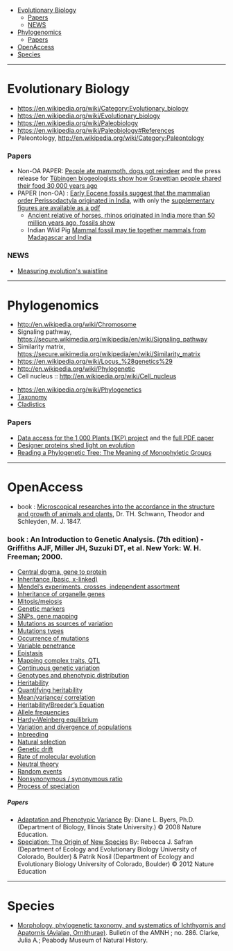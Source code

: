 * [Evolutionary Biology](#evolutionary-biology)
   - [Papers](#papers)
   - [NEWS](#news)
* [Phylogenomics](#phylogenomics)
   - [Papers](#papers)
* [OpenAccess](#openaccess)
* [Species](#species)
   
----

# Evolutionary Biology
* https://en.wikipedia.org/wiki/Category:Evolutionary_biology
* https://en.wikipedia.org/wiki/Evolutionary_biology
* https://en.wikipedia.org/wiki/Paleobiology
* https://en.wikipedia.org/wiki/Paleobiology#References
* Paleontology, http://en.wikipedia.org/wiki/Category:Paleontology

### Papers
* Non-OA PAPER: [People ate mammoth, dogs got reindeer](https://www.sciencedirect.com/science/article/pii/S104061821400696X?np=y) and the press release for [Tübingen biogeologists show how Gravettian people shared their food 30,000 years ago](http://www.uni-tuebingen.de/en/news/press-releases/newsfullview-pressemitteilungen/article/mammut-fuer-die-menschen-rentier-fuer-die-hunde-wie-die-nahrungsmittel-vor-30000-jahren-verteilt.html)
* PAPER (non-OA) : [Early Eocene fossils suggest that the mammalian order Perissodactyla originated in India](http://www.nature.com/ncomms/2014/141120/ncomms6570/full/ncomms6570.html), with only the [supplementary figures are available as a pdf](http://www.nature.com/ncomms/2014/141120/ncomms6570/extref/ncomms6570-s1.pdf)
   * [Ancient relative of horses, rhinos originated in India more than 50 million years ago, fossils show](http://hub.jhu.edu/2014/11/20/india-fossils-perissodactyla)
   * Indian Wild Pig [Mammal fossil may tie together mammals from Madagascar and India](http://www.washingtonpost.com/national/health-science/mammal-fossil-may-tie-together-mammals-from-madagascar-and-india/2014/11/24/9af9a7a0-718f-11e4-ad12-3734c461eab6_story.html)

### NEWS
* [Measuring evolution's waistline](http://phys.org/news/2011-06-evolutions-waistline.html)

----

# Phylogenomics
* http://en.wikipedia.org/wiki/Chromosome
* Signaling pathway, https://secure.wikimedia.org/wikipedia/en/wiki/Signaling_pathway
* Similarity matrix, https://secure.wikimedia.org/wikipedia/en/wiki/Similarity_matrix
* https://en.wikipedia.org/wiki/Locus_%28genetics%29
* http://en.wikipedia.org/wiki/Phylogenetic
* Cell nucleus :: http://en.wikipedia.org/wiki/Cell_nucleus
+ https://en.wikipedia.org/wiki/Phylogenetics
+ [Taxonomy](https://en.wikipedia.org/wiki/Taxonomy_%28biology%29)
+ [Cladistics](https://en.wikipedia.org/wiki/Cladistics)


### Papers
* [Data access for the 1,000 Plants (1KP) project](http://www.gigasciencejournal.com/content/3/1/17) and the [full PDF paper](http://www.gigasciencejournal.com/content/pdf/2047-217X-3-17.pdf)
* [Designer proteins shed light on evolution](http://www.riken.jp/en/pr/topics/2014/20141020_1/)
* [Reading a Phylogenetic Tree: The Meaning of Monophyletic Groups](http://www.nature.com/scitable/topicpage/reading-a-phylogenetic-tree-the-meaning-of-41956)

----

# OpenAccess
* book : [Microscopical researches into the accordance in the structure and growth of animals and plants](http://vlp.mpiwg-berlin.mpg.de/pdf/lit28715_Hi.pdf), Dr. TH. Schwann, Theodor and Schleyden, M. J. 1847.

### book : An Introduction to Genetic Analysis. (7th edition) - Griffiths AJF, Miller JH, Suzuki DT, et al. New York: W. H. Freeman; 2000.
- [Central dogma, gene to protein](http://www.ncbi.nlm.nih.gov/books/NBK21811/)
- [Inheritance (basic, x-linked)](http://www.ncbi.nlm.nih.gov/books/NBK21977/)
- [Mendel’s experiments, crosses, independent assortment](http://www.ncbi.nlm.nih.gov/books/NBK22098/)
- [Inheritance of organelle genes](http://www.ncbi.nlm.nih.gov/books/NBK22059/)
- [Mitosis/meiosis](http://www.ncbi.nlm.nih.gov/books/NBK21836/)
- [Genetic markers](http://www.ncbi.nlm.nih.gov/books/NBK21962/)
- [SNPs, gene mapping](http://www.ncbi.nlm.nih.gov/books/NBK21841/)
- [Mutations as sources of variation](http://www.ncbi.nlm.nih.gov/books/NBK22012/)
- [Mutations types](http://www.ncbi.nlm.nih.gov/books/NBK22011/)
- [Occurrence of mutations](http://www.ncbi.nlm.nih.gov/books/NBK21833/)
- [Variable penetrance](http://www.ncbi.nlm.nih.gov/books/NBK22090/)
- [Epistasis](http://www.ncbi.nlm.nih.gov/books/NBK21850/)
- [Mapping complex traits, QTL](http://www.ncbi.nlm.nih.gov/books/NBK22110/)
- [Continuous genetic variation](http://www.ncbi.nlm.nih.gov/books/NBK22007/) 
- [Genotypes and phenotypic distribution](http://www.ncbi.nlm.nih.gov/books/NBK21994/)
- [Heritability](http://www.ncbi.nlm.nih.gov/books/NBK22001/)
- [Quantifying heritability](http://www.ncbi.nlm.nih.gov/books/NBK21866/)
- [Mean/variance/ correlation](http://www.ncbi.nlm.nih.gov/books/NBK21772/)
- [Heritability/Breeder’s Equation](http://www.ncbi.nlm.nih.gov/books/NBK21832/)
- [Allele frequencies](http://www.ncbi.nlm.nih.gov/books/NBK22048/)
- [Hardy-Weinberg equilibrium](http://www.ncbi.nlm.nih.gov/books/NBK22048/box/A3848/)
- [Variation and divergence of populations](http://www.ncbi.nlm.nih.gov/books/NBK21757/)
- [Inbreeding](http://www.ncbi.nlm.nih.gov/books/NBK22049/)
- [Natural selection](http://www.ncbi.nlm.nih.gov/books/NBK22009/)
- [Genetic drift](http://www.ncbi.nlm.nih.gov/books/NBK21757/)
- [Rate of molecular evolution](http://www.ncbi.nlm.nih.gov/books/NBK21946/)
- [Neutral theory](http://www.ncbi.nlm.nih.gov/books/NBK22046/)
- [Random events](http://www.ncbi.nlm.nih.gov/books/NBK21995/)
- [Nonsynonymous / synonymous ratio](http://www.ncbi.nlm.nih.gov/books/NBK21946/)
- [Process of speciation](http://www.ncbi.nlm.nih.gov/books/NBK22000/)

##### Papers
- [Adaptation and Phenotypic Variance](http://www.nature.com/scitable/topicpage/adaptation-and-phenotypic-variance-1132) By: Diane L. Byers, Ph.D. (Department of Biology, Illinois State University.) © 2008 Nature Education.
- [Speciation: The Origin of New Species](http://www.nature.com/scitable/knowledge/library/speciation-the-origin-of-new-species-26230527) By: Rebecca J. Safran (Department of Ecology and Evolutionary Biology University of Colorado, Boulder) & Patrik Nosil (Department of Ecology and Evolutionary Biology University of Colorado, Boulder) © 2012 Nature Education 

----

# Species
- [Morphology, phylogenetic taxonomy, and systematics of Ichthyornis and Apatornis (Avialae, Ornithurae)](http://digitallibrary.amnh.org/dspace/handle/2246/454). Bulletin of the AMNH ; no. 286. Clarke, Julia A.; Peabody Museum of Natural History. 

